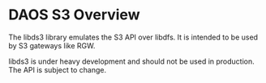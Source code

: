 # DAOS S3 Overview

The libds3 library emulates the S3 API over libdfs.
It is intended to be used by S3 gateways like RGW.

libds3 is under heavy development and should not be used
in production. The API is subject to change.
